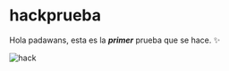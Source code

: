 # hackprueba
 
Hola padawans, esta es la _**primer**_ prueba que se hace. :sparkles:

![hack](img/zyx-censura-prensa.jpg)
